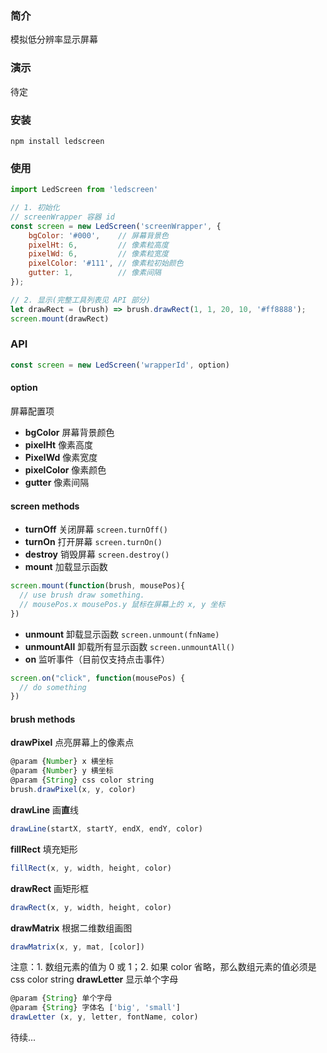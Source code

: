 ### 简介
模拟低分辨率显示屏幕

### 演示
待定

### 安装
`npm install ledscreen`

### 使用
``` javascript
import LedScreen from 'ledscreen'

// 1. 初始化
// screenWrapper 容器 id
const screen = new LedScreen('screenWrapper', {
    bgColor: '#000',    // 屏幕背景色
    pixelHt: 6,         // 像素粒高度
    pixelWd: 6,         // 像素粒宽度
    pixelColor: '#111', // 像素粒初始颜色
    gutter: 1,          // 像素间隔
});

// 2. 显示(完整工具列表见 API 部分)
let drawRect = (brush) => brush.drawRect(1, 1, 20, 10, '#ff8888');
screen.mount(drawRect)
```

### API
``` javascript
const screen = new LedScreen('wrapperId', option)
```

#### option
屏幕配置项
- **bgColor** 屏幕背景颜色
- **pixelHt** 像素高度
- **PixelWd** 像素宽度
- **pixelColor** 像素颜色
- **gutter** 像素间隔

#### screen methods
- **turnOff** 关闭屏幕
`screen.turnOff()`
- **turnOn** 打开屏幕
`screen.turnOn()`
- **destroy** 销毁屏幕
`screen.destroy()`
- **mount** 加载显示函数
``` javascript
screen.mount(function(brush, mousePos){
  // use brush draw something.
  // mousePos.x mousePos.y 鼠标在屏幕上的 x, y 坐标
})
```
- **unmount** 卸载显示函数
`screen.unmount(fnName)`
- **unmountAll** 卸载所有显示函数
`screen.unmountAll()`
- **on** 监听事件（目前仅支持点击事件）
``` javascript
screen.on("click", function(mousePos) {
  // do something
})
```
#### brush methods
**drawPixel** 点亮屏幕上的像素点
``` javascript
@param {Number} x 横坐标
@param {Number} y 横坐标
@param {String} css color string
brush.drawPixel(x, y, color)
```
**drawLine** 画**直**线
``` javascript
drawLine(startX, startY, endX, endY, color)
```
**fillRect** 填充矩形
``` javascript
fillRect(x, y, width, height, color)
```
**drawRect** 画矩形框
``` javascript
drawRect(x, y, width, height, color)
```
**drawMatrix** 根据二维数组画图
``` javascript
drawMatrix(x, y, mat, [color])
```
注意：1. 数组元素的值为 0 或 1；2. 如果 color 省略，那么数组元素的值必须是 css color string
**drawLetter** 显示单个字母
``` javascript
@param {String} 单个字母
@param {String} 字体名 ['big', 'small']
drawLetter (x, y, letter, fontName, color)
```
待续...
